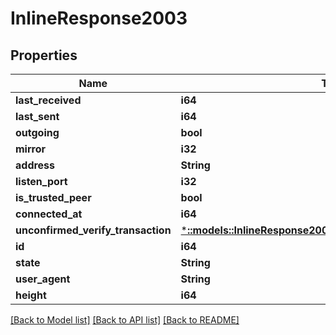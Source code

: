 # InlineResponse2003

## Properties

Name | Type | Description | Notes
------------ | ------------- | ------------- | -------------
**last_received** | **i64** |  | [optional] 
**last_sent** | **i64** |  | [optional] 
**outgoing** | **bool** |  | [optional] 
**mirror** | **i32** |  | [optional] 
**address** | **String** |  | [optional] 
**listen_port** | **i32** |  | [optional] 
**is_trusted_peer** | **bool** |  | [optional] 
**connected_at** | **i64** |  | [optional] 
**unconfirmed_verify_transaction** | [***::models::InlineResponse2003UnconfirmedVerifyTransaction**](inline_response_200_3_unconfirmed_verify_transaction.md) |  | [optional] 
**id** | **i64** |  | [optional] 
**state** | **String** |  | [optional] 
**user_agent** | **String** |  | [optional] 
**height** | **i64** |  | [optional] 

[[Back to Model list]](../README.md#documentation-for-models) [[Back to API list]](../README.md#documentation-for-api-endpoints) [[Back to README]](../README.md)


